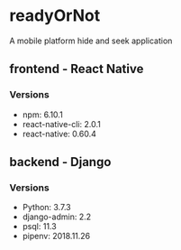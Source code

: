 # readyOrNot
A mobile platform hide and seek application 

## frontend - React Native
### Versions
* npm: 6.10.1
* react-native-cli: 2.0.1
* react-native: 0.60.4

## backend - Django
### Versions
* Python: 3.7.3
* django-admin: 2.2
* psql: 11.3
* pipenv: 2018.11.26
